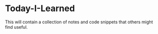 # Today-I-Learned
This will contain a collection of notes and code snippets that others might find useful.
